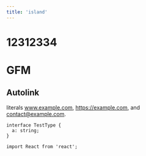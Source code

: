 ```yaml
---
title: 'island'
---
```


# 12312334

# GFM 

## Autolink 

literals www.example.com, https://example.com, and contact@example.com.

```tsx
interface TestType {
  a: string;
}

import React from 'react';
```